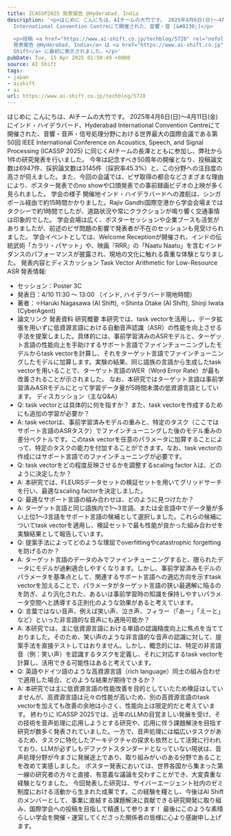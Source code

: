 ```yaml
---
title: ICASSP2025 発表報告 @Hyderabad, India
description: '<p>はじめに こんにちは、AIチームの大竹です。 2025年4月6日(日)〜4月11日(金)にインド・ハイデラバード、Hyderabad
  International Convention Centreにて開催された、音響・音 [&#8230;]</p>

  <p>投稿 <a href="https://www.ai-shift.co.jp/techblog/5728" rel="nofollow">ICASSP2025
  発表報告 @Hyderabad, India</a> は <a href="https://www.ai-shift.co.jp" rel="nofollow">株式会社AI
  Shift</a> に最初に表示されました。</p>'
pubDate: Tue, 15 Apr 2025 01:50:49 +0000
source: AI Shift
tags:
- japan
- aishift
- ai
url: https://www.ai-shift.co.jp/techblog/5728
---
```


はじめに
こんにちは、AIチームの大竹です。
2025年4月6日(日)〜4月11日(金)にインド・ハイデラバード、Hyderabad International Convention Centreにて開催された、音響・音声・信号処理分野における世界最大の国際会議である第50回 IEEE International Conference on Acoustics, Speech, and Signal Processing (ICASSP 2025) に同じくAIチームの長澤とともに参加し、弊社から1件の研究発表を行いました。
今年は記念すべき50周年の開催となり、投稿論文数は6947件、採択論文数は3145件（採択率45.3%）と、この分野への注目度の高さが伺えました。また、今回の会議では、ビザ取得の都合などさまざまな理由により、ポスター発表でのno showや口頭発表での事前録画ビデオの上映が多く見られました。
学会の様子
開催地インド・ハイデラバードへの渡航は、シンガポール経由で約15時間かかりました。Rajiv Gandhi国際空港から学会会場まではタクシーで約1時間でしたが、道路状況や常にクラクションが鳴り響く交通事情は印象的でした。
学会会場は広く、ポスターセッションや企業ブースも活気がありましたが、前述のビザ問題の影響で発表者が不在のセッションも見受けられました。
学会イベントとしては、Welcome Receptionが開催され、インドの伝統武術「カラリ・パヤット」や、映画『RRR』の「Naatu Naatu」を含むインドダンスのパフォーマンスが披露され、現地の文化に触れる貴重な体験となりました。
発表内容とディスカッション
Task Vector Arithmetic for Low-Resource ASR
発表情報:
- セッション：Poster 3C
- 発表日：4/10 11:30 〜 13:00 （インド, ハイデラバード現地時間）
- 著者：⚪︎Haruki Nagasawa (AI Shift), ⚪︎Shinta Otake (AI Shift), Shinji Iwata (CyberAgent)
- 論文リンク
発表資料
研究概要
本研究では、task vectorを活用し、データ拡張を用いずに低資源言語における自動音声認識（ASR）の性能を向上させる手法を提案しました。具体的には、事前学習済みのASRモデルと、ターゲット言語の性能向上を手助けするサポート言語でファインチューニングしたモデルからtask vectorを計算し、それをターゲット言語でファインチューニングしたモデルに加算します。実験の結果、同じ語族の言語から生成したtask vectorを用いることで、ターゲット言語のWER（Word Error Rate）が最も改善されることが示されました。
なお、本研究ではターゲット言語は事前学習済みASRモデルにとって学習データ量が5時間未満の低資源言語としています。
ディスカッション（主なQ&A）
- Q: task vectorとは具体的に何を指すか？ また、task vectorを作成するためにも追加の学習が必要か？
- A: task vectorは、事前学習済みモデルの重みと、特定のタスク（ここではサポート言語のASRタスク）でファインチューニングした後のモデル重みの差分ベクトルです。このtask vectorを任意のパラメータに加算することによって、特定のタスクの能力を付加することができます。なお、task vectorの作成にはサポート言語でのファインチューニングが必要です。
- Q: task vectorをどの程度反映させるかを調整するscaling factor λは、どのように決定したか？
- A: 本研究では、FLEURSデータセットの検証セットを用いてグリッドサーチを行い、最適なscaling factorを決定しました。
- Q: 最適なサポート言語の組み合わせは、どのように見つけたか？
- A: ターゲット言語と同じ語族内で1〜3言語、または全言語中でデータ量が多い上位1〜3言語をサポート言語の候補として選択しました。これらの候補についてtask vectorを適用し、検証セットで最も性能が良かった組み合わせを実験結果として報告しています。
- Q: 提案手法によってどのような理屈でoverfittingやcatastrophic forgettingを防げるのか？
- A: ターゲット言語のデータのみでファインチューニングすると、限られたデータにモデルが過剰適合しやすくなります。しかし、事前学習済みモデルのパラメータを基準点として、関連するサポート言語への適応方向を示すtask vectorを加えることで、パラメータがターゲット言語の狭い最適解に陥るのを防ぎ、より汎化された、あるいは事前学習時の知識を保持しやすいパラメータ空間へと誘導する正則化のような効果があると考えています。
- Q: 言葉ではない音声、例えば笑い声、泣き声、フィラー（「あー」「えーと」など）といった非言語的な音声にも適用可能か？
- A: 本研究では、主に低資源言語における単語の認識精度向上に焦点を当てておりました。そのため、笑い声のような非言語的な音声の認識に対して、提案手法を直接テストしてはおりません。しかし、概念的には、特定の非言語音（例：笑い声）を認識するタスクを定義し、それに対応するtask vectorを計算し、活用できる可能性はあると考えています。
- Q: 英語やドイツ語のような高資源言語（rich language）同士の組み合わせで適用した場合、どのような結果が期待できるか？
- A: 本研究では主に低資源言語の性能改善を目的としていたため検証はしていませんが、高資源言語は元々の性能が高いため、別の高資源言語のtask vectorを加えても改善の余地は小さく、性能向上は限定的だと考えています。
終わりに
ICASSP 2025では、近年のLLMの目覚ましい発展を受け、その技術を音声処理に応用しようとする研究や、応用に伴う課題解決を目指す研究が数多く発表されていました。一方で、音声処理には幅広いタスクがあるため、タスクに特化したアーキテクチャの探求も依然として活発に行われており、LLMが必ずしもデファクトスタンダードとなっていない現状は、音声処理分野が今まさに発展途上であり、取り組みがいのある分野であることを改めて実感しました。
ポスター発表においては、世界各国から集まった第一線の研究者の方々と直接、有意義な議論を交わすことができ、大変貴重な経験となりました。
今回発表した研究は、サイバーエージェント社内のゼミ制度における活動から生まれた成果です。この経験を糧とし、今後はAI Shiftのメンバーとして、事業に直結する課題解決に貢献できる研究開発に取り組み、国際学会への投稿を目指して精進して参ります！
最後にこのような素晴らしい学会を開催・運営してくださった関係者の皆様に心より感謝申し上げます。
